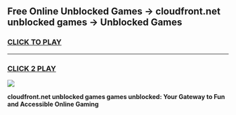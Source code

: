 
## Free Online Unblocked Games → cloudfront.net unblocked games → Unblocked Games
<h3>
<a href="https://premium.freeplayer.one?title=cloudfront.net_unblocked_games&ref=21F">CLICK TO PLAY</a></h3>
<hr>

<h3>
<a href="https://premium.freeplayer.one?title=cloudfront.net_unblocked_games&ref=21F">CLICK 2 PLAY</a>
  
</h3>

<a href="https://premium.freeplayer.one?title=cloudfront.net_unblocked_games&ref=21F/"><img src="https://clearcache.store/games.png"></a>


**cloudfront.net unblocked games games unblocked: Your Gateway to Fun and Accessible Online Gaming**
